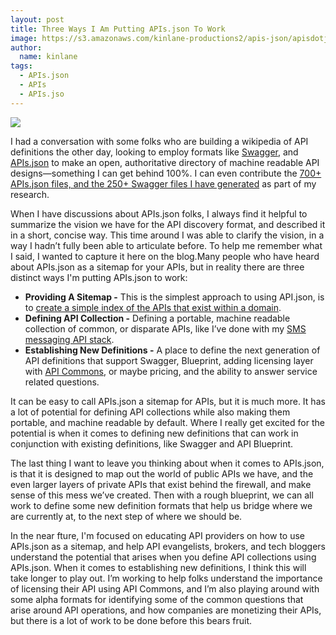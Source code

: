 ```yaml
---
layout: post
title: Three Ways I Am Putting APIs.json To Work
image: https://s3.amazonaws.com/kinlane-productions2/apis-json/apisdotjson.png
author:
  name: kinlane
tags:
  - APIs.json
  - APIs
  - APIs.jso
---
```

[![](https://s3.amazonaws.com/kinlane-productions2/apis-json/apisdotjson.png)](http://apisjson.org)

I had a conversation with some folks who are building a wikipedia of API definitions the other day, looking to employ formats like [Swagger](http://swagger.io), and [APIs.json](http://apisjson.org) to make an open, authoritative directory of machine readable API designs—something I can get behind 100%. I can even contribute the [700+ APIs.json files, and the 250+ Swagger files I have generated](https://github.com/kinlane/api-stack/tree/gh-pages/data) as part of my research.

When I have discussions about APIs.json folks, I always find it helpful to summarize the vision we have for the API discovery format, and described it in a short, concise way. This time around I was able to clarify the vision, in a way I hadn’t fully been able to articulate before. To help me remember what I said, I wanted to capture it here on the blog.Many people who have heard about APIs.json as a sitemap for your APIs, but in reality there are three distinct ways I'm putting APIs.json to work:

*   **Providing A Sitemap -** This is the simplest approach to using API.json, is to [create a simple index of the APIs that exist within a domain](http://apievangelist.com/2015/01/31/breaking-down-the-fitbit-apisjson-file/).
*   **Defining API Collection -** Defining a portable, machine readable collection of common, or disparate APIs, like I’ve done with my [SMS messaging API stack](http://apievangelist.com/2015/03/04/making-sure-my-api-roundup-stories-are-machine-readable-by-designing-them-as-apisjson-collections/).
*   **Establishing New Definitions -** A place to define the next generation of API definitions that support Swagger, Blueprint, adding licensing layer with [API Commons](http://apicommons.org), or maybe pricing, and the ability to answer service related questions.

It can be easy to call APIs.json a sitemap for APIs, but it is much more. It has a lot of potential for defining API collections while also making them portable, and machine readable by default. Where I really get excited for the potential is when it comes to defining new definitions that can work in conjunction with existing definitions, like Swagger and API Blueprint.

The last thing I want to leave you thinking about when it comes to APIs.json, is that it is designed to map out the world of public APIs we have, and the even larger layers of private APIs that exist behind the firewall, and make sense of this mess we’ve created. Then with a rough blueprint, we can all work to define some new definition formats that help us bridge where we are currently at, to the next step of where we should be.

In the near fture, I'm focused on educating API providers on how to use APIs.json as a sitemap, and help API evangelists, brokers, and tech bloggers understand the potential that arises when you define API collections using APIs.json. When it comes to establishing new definitions, I think this will take longer to play out. I’m working to help folks understand the importance of licensing their API using API Commons, and I’m also playing around with some alpha formats for identifying some of the common questions that arise around API operations, and how companies are monetizing their APIs, but there is a lot of work to be done before this bears fruit.